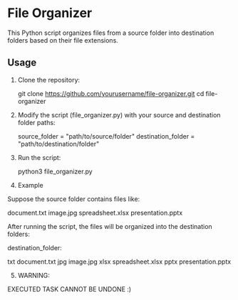 # File Organizer

This Python script organizes files from a source folder into destination folders based on their file extensions.

## Usage

1. Clone the repository:

	git clone https://github.com/yourusername/file-organizer.git
	cd file-organizer



2. Modify the script (file_organizer.py) with your source and destination folder paths:

	source_folder = "path/to/source/folder"
	destination_folder = "path/to/destination/folder"



3. Run the script:

	python3 file_organizer.py


4. Example

Suppose the source folder contains files like:

document.txt
image.jpg
spreadsheet.xlsx
presentation.pptx


After running the script, the files will be organized into the destination folders:

destination_folder:

txt
document.txt
jpg
image.jpg
xlsx
spreadsheet.xlsx
pptx
presentation.pptx


5. WARNING:


EXECUTED TASK CANNOT BE UNDONE :)
